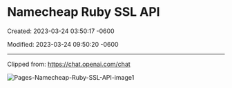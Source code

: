 # Namecheap Ruby SSL API

Created: 2023-03-24 03:50:17 -0600

Modified: 2023-03-24 09:50:20 -0600

---

Clipped from: <https://chat.openai.com/chat>

![Pages-Namecheap-Ruby-SSL-API-image1](400-SalusITGroupLLC/attachment/Pages-Namecheap-Ruby-SSL-API-image1.jpg)

